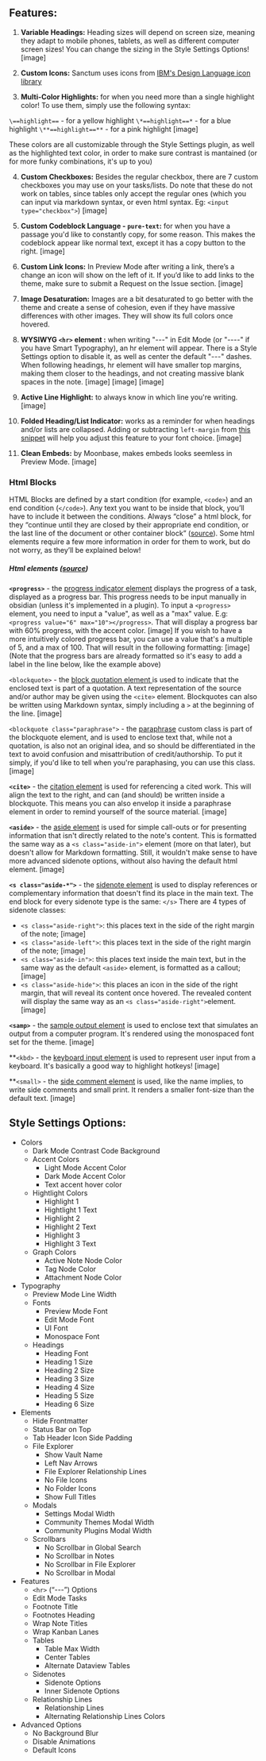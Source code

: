 ## Features:

1. **Variable Headings:** Heading sizes will depend on screen size, meaning they adapt to mobile phones, tablets, as well as different computer screen sizes! You can change the sizing in the Style Settings Options!
[image]

2. **Custom Icons:** Sanctum uses icons from [IBM's Design Language icon library](https://www.ibm.com/design/language/iconography/ui-icons/library/)
3. **Multi-Color Highlights:** for when you need more than a single highlight color! To use them, simply use the following syntax: 

`\==highlight==` - for a yellow highlight
`\*==highlight==*` - for a blue highlight
`\**==highlight==**` - for a pink highlight
[image]

These colors are all customizable through the Style Settings plugin, as well as the highlighted text color, in order to make sure contrast is mantained (or for more funky combinations, it's up to you)

4. **Custom Checkboxes:** Besides the regular checkbox, there are 7 custom checkboxes you may use on your tasks/lists. Do note that these do not work on tables, since tables only accept the regular ones (which you can input via markdown syntax, or even html syntax. Eg: `<input type="checkbox">`)
[image]

5. **Custom Codeblock Language - `pure-text`:** for when you have a passage you'd like to constantly copy, for some reason. This makes the codeblock appear like normal text, except it has a copy button to the right.
[image]

6. **Custom Link Icons:** In Preview Mode after writing a link, there’s a change an icon will show on the left of it. If you’d like to add links to the theme, make sure to submit a Request on the Issue section.
[image]

7. **Image Desaturation:** Images are a bit desaturated to go better with the theme and create a sense of cohesion, even if they have massive differences with other images. They will show its full colors once hovered.

8. **WYSIWYG `<hr>` element :** when writing "---" in Edit Mode (or "----" if you have Smart Typography), an hr element will appear. There is a Style Settings option to disable it, as well as center the default "---" dashes. When following headings, hr element will have smaller top margins, making them closer to the headings, and not creating massive blank spaces in the note.
[image]
[image]
[image]

9. **Active Line Highlight:** to always know in which line you're writing.
[image]

10. **Folded  Heading/List Indicator:** works as a reminder for when headings and/or lists are collapsed. Adding or subtracting `left-margin` from [this snippet]("fold_indicator.css") will help you adjust this feature to your font choice.
[image]

11. **Clean Embeds:** by Moonbase, makes embeds looks seemless in Preview Mode.
[image]


### Html Blocks
HTML Blocks are defined by a start condition (for example, `<code>`) and an end condition (`</code>`). Any text you want to be inside that block, you’ll have to include it between the conditions. Always “close” a html block, for they “continue until they are closed by their appropriate end condition, or the last line of the document or other container block” ([source](https://spec.commonmark.org/0.30/#html-blocks)). Some html elements require a few more information in order for them to work, but do not worry, as they’ll be explained below!

##### Html elements ([source]([mdn.dev](https://developer.mozilla.org/en-US/docs/Web/HTML/Element)))
**`<progress>`** - the <u>progress indicator element</u> displays the progress of a task, displayed as a progress bar. This progress needs to be input manually in obsidian (unless it's implemented in a plugin).
To input a `<progress>` element, you need to input a "value", as well as a "max" value. E.g: `<progress value="6" max="10"></progress>`. That will display a progress bar with 60% progress, with the accent color.
[image]
If you wish to have a more intuitively colored progress bar, you can use a value that's a multiple of 5, and a max of 100. That will result in the following formatting:
[image]
(Note that the progress bars are already formatted so it's easy to add a label in the line below, like the example above)



`<blockquote>` - the <u> block quotation element </u> is used to indicate that the enclosed text is part of a quotation. A text representation of the source and/or author may be given using the `<cite>` element. Blockquotes can also be written using Markdown syntax, simply including a `>` at the beginning of the line.
[image]

`<blockquote class="paraphrase">` - the <u>paraphrase</u> custom class is part of the blockquote element, and is used to enclose text that, while not a quotation,
is also not an original idea, and so should be differentiated in the text to avoid confusion and misattribution of credit/authorship. To put it simply, if you'd like to tell when you're paraphasing, you can use this class.
[image]

**`<cite>`** - the <u>citation element</u> is used for referencing a cited work. This will align the text to the right, and can (and should) be written inside a blockquote. This means you can also envelop it inside a paraphrase element in order to remind yourself of the source material.
[image]

**`<aside>`** - the <u>aside element</u> is used for simple call-outs or for presenting information that isn't directly related to the note's content. This is formatted the same way as a `<s class="aside-in">` element (more on that later), but doesn't allow for Markdown formatting. Still, it wouldn't make sense to have more advanced sidenote options, without also having the default html element.
[image]

**`<s class="aside-*">`** - the <u>sidenote element</u> is used to display references or complementary information that doesn't find its place in the main text. The end block for every sidenote type is the same: `</s>` There are 4 types of sidenote classes:
 - `<s class="aside-right">`: this places text in the side of the right margin of the note;
[image]
 - `<s class="aside-left">`: this places text in the side of the right margin of the note;
[image]
 - `<s class="aside-in">`: this places text inside the main text, but in the same way as the default `<aside>` element, is formatted as a callout;
[image]
 - `<s class="aside-hide">`: this places an icon in the side of the right margin, that will reveal its content once hovered. The revealed content will display the same way as an `<s class="aside-right">`element.
[image]

**`<samp>`** - the <u>sample output element</u> is used to enclose text that simulates an output from a computer program. It's rendered using the monospaced font set for the theme.
[image]

**`<kbd>` - the <u>keyboard input element</u> is used to represent user input from a keyboard. It's basically a good way to highlight hotkeys!
[image]

**`<small>` - the <u>side comment element</u> is used, like the name implies, to write side comments and small print. It renders a smaller font-size than the default text.
[image]

## Style Settings Options:

- Colors
    - Dark Mode Contrast Code Background
    - Accent Colors
        - Light Mode Accent Color
        - Dark Mode Accent Color
        - Text accent hover color
    - Hightlight Colors
        - Highlight 1
        - Hightlight 1 Text
        - Highlight 2
        - Highlight 2 Text
        - Highlight 3
        - Highlight 3 Text
    - Graph Colors
        - Active Note Node Color
        - Tag Node Color
        - Attachment Node Color
- Typography
    - Preview Mode Line Width
    - Fonts
        - Preview Mode Font
        - Edit Mode Font
        - UI Font
        - Monospace Font
    - Headings
        - Heading Font
        - Heading 1 Size
        - Heading 2 Size
        - Heading 3 Size
        - Heading 4 Size
        - Heading 5 Size
        - Heading 6 Size
- Elements
    - Hide Frontmatter
    - Status Bar on Top
    - Tab Header Icon Side Padding
    - File Explorer
        - Show Vault Name
        - Left Nav Arrows
        - File Explorer Relationship Lines
        - No File Icons
        - No Folder Icons
        - Show Full Titles
    - Modals
        - Settings Modal Width
        - Community Themes Modal Width
        - Community Plugins Modal Width
    - Scrollbars
        - No Scrollbar in Global Search
        - No Scrollbar in Notes
        - No Scrollbar in File Explorer
        - No Scrollbar in Modal
- Features
    -  `<hr>` (“---”) Options
    - Edit Mode Tasks
    - Footnote Title
    - Footnotes Heading
    - Wrap Note Titles
    - Wrap Kanban Lanes
    - Tables
        - Table Max Width
        - Center Tables
        - Alternate Dataview Tables
    - Sidenotes
        - Sidenote Options
        - Inner Sidenote Options
    - Relationship Lines
        - Relationship Lines
        - Alternating Relationship Lines Colors
- Advanced Options
    - No Background Blur
    - Disable Animations
    - Default Icons






















